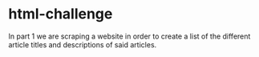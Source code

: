 # html-challenge

In part 1 we are scraping a website in order to create a list of the different article titles and descriptions of said articles.
